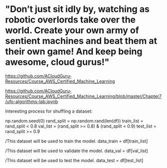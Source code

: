 # "Don’t just sit idly by, watching as robotic overlords take over the world. Create your own army of sentient machines and beat them at their own game! And keep being awesome, cloud gurus!"

https://github.com/ACloudGuru-Resources/Course_AWS_Certified_Machine_Learning

https://github.com/ACloudGuru-Resources/Course_AWS_Certified_Machine_Learning/blob/master/Chapter7/ufo-algorithms-lab.ipynb


Interesting process for shuffling a dataset:

np.random.seed(0)
rand_split = np.random.rand(len(df))
train_list = rand_split < 0.8
val_list = (rand_split >= 0.8) & (rand_split < 0.9)
test_list = rand_split >= 0.9

/This dataset will be used to train the model.
data_train = df[train_list]

/This dataset will be used to validate the model.
data_val = df[val_list]

/This dataset will be used to test the model.
data_test = df[test_list]
